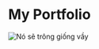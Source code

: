 # My Portfolio
![Nó sẽ trông giống vầy](https://github.com/huyvu15/portfolio/blob/master/images/background.png)

